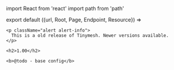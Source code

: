 import React from 'react'
import path from 'path'

export default ({url, Root, Page, Endpoint, Resource}) =>
  <Resource resource="config/1.00" url={url} name="1.00" siblings={true}>

    <p className="alert alert-info">
      This is a old release of Tinymesh. Newer versions available.
    </p>

    <h2>1.00</h2>

    <b>@todo - base config</b>
  </Resource>
